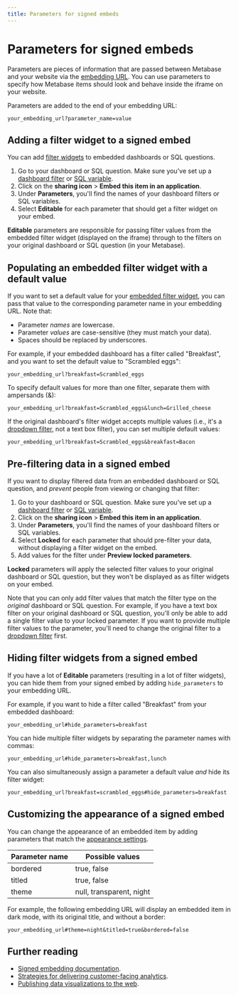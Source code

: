 ```yaml
---
title: Parameters for signed embeds
---
```


# Parameters for signed embeds

Parameters are pieces of information that are passed between Metabase and your website via the [embedding URL](./signed-embedding#adding-the-embedding-url-to-your-website). You can use parameters to specify how Metabase items should look and behave inside the iframe on your website.

Parameters are added to the end of your embedding URL:

```
your_embedding_url?parameter_name=value
```

## Adding a filter widget to a signed embed

You can add [filter widgets](/glossary/filter_widget) to embedded dashboards or SQL questions.

1. Go to your dashboard or SQL question. Make sure you've set up a [dashboard filter](../dashboards/filters) or [SQL variable](/questions/native-editor/sql-parameters).
2. Click on the **sharing icon** > **Embed this item in an application**.
3. Under **Parameters**, you'll find the names of your dashboard filters or SQL variables.
4. Select **Editable** for each parameter that should get a filter widget on your embed.

**Editable** parameters are responsible for passing filter values from the embedded filter widget (displayed on the iframe) through to the filters on your original dashboard or SQL question (in your Metabase).

## Populating an embedded filter widget with a default value

If you want to set a default value for your [embedded filter widget](#adding-a-filter-widget-to-a-signed-embed), you can pass that value to the corresponding parameter name in your embedding URL. Note that:

- Parameter _names_ are lowercase.
- Parameter _values_ are case-sensitive (they must match your data).
- Spaces should be replaced by underscores.

For example, if your embedded dashboard has a filter called "Breakfast", and you want to set the default value to "Scrambled eggs":

```
your_embedding_url?breakfast=Scrambled_eggs
```

To specify default values for more than one filter, separate them with ampersands (&):

```
your_embedding_url?breakfast=Scrambled_eggs&lunch=Grilled_cheese
```

If the original dashboard's filter widget accepts multiple values (i.e., it's a [dropdown filter](../dashboards/filters#choosing-between-a-dropdown-or-autocomplete-for-your-filter), not a text box filter), you can set multiple default values:

```
your_embedding_url?breakfast=Scrambled_eggs&breakfast=Bacon
```

## Pre-filtering data in a signed embed

If you want to display filtered data from an embedded dashboard or SQL question, and _prevent_ people from viewing or changing that filter:

1. Go to your dashboard or SQL question. Make sure you've set up a [dashboard filter](../dashboards/filters) or [SQL variable](/questions/native-editor/sql-parameters).
2. Click on the **sharing icon** > **Embed this item in an application**.
3. Under **Parameters**, you'll find the names of your dashboard filters or SQL variables.
4. Select **Locked** for each parameter that should pre-filter your data, without displaying a filter widget on the embed.
5. Add values for the filter under **Preview locked parameters**.

**Locked** parameters will apply the selected filter values to your original dashboard or SQL question, but they won't be displayed as as filter widgets on your embed.

Note that you can only add filter values that match the filter type on the _original_ dashboard or SQL question. For example, if you have a text box filter on your original dashboard or SQL question, you'll only be able to add a single filter value to your locked parameter. If you want to provide multiple filter values to the parameter, you'll need to change the original filter to a [dropdown filter](../dashboards/filters#choosing-between-a-dropdown-or-autocomplete-for-your-filter) first.

## Hiding filter widgets from a signed embed

If you have a lot of **Editable** parameters (resulting in a lot of filter widgets), you can hide them from your signed embed by adding `hide_parameters` to your embedding URL. 

For example, if you want to hide a filter called "Breakfast" from your embedded dashboard:

```
your_embedding_url#hide_parameters=breakfast
```

You can hide multiple filter widgets by separating the parameter names with commas:

```
your_embedding_url#hide_parameters=breakfast,lunch
```

You can also simultaneously assign a parameter a default value _and_ hide its filter widget:

```
your_embedding_url?breakfast=scrambled_eggs#hide_parameters=breakfast
```

## Customizing the appearance of a signed embed

You can change the appearance of an embedded item by adding parameters that match the [appearance settings](./signed-embedding#customizing-the-appearance-of-signed-embeds).

| Parameter name | Possible values          |
| -------------- | ------------------------ |
| bordered       | true, false              |
| titled         | true, false              |
| theme          | null, transparent, night |

For example, the following embedding URL will display an embedded item in dark mode, with its original title, and without a border:

```
your_embedding_url#theme=night&titled=true&bordered=false
```

## Further reading

- [Signed embedding documentation](./signed-embedding).
- [Strategies for delivering customer-facing analytics](/learn/embedding/embedding-overview).
- [Publishing data visualizations to the web](/learn/embedding/embedding-charts-and-dashboards).
